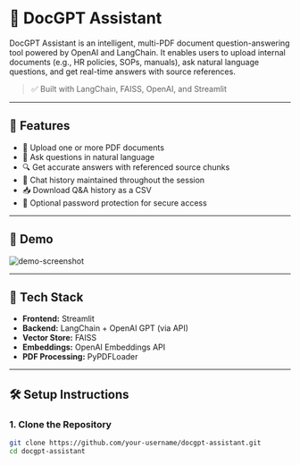 # 📄 DocGPT Assistant

DocGPT Assistant is an intelligent, multi-PDF document question-answering tool powered by OpenAI and LangChain. It enables users to upload internal documents (e.g., HR policies, SOPs, manuals), ask natural language questions, and get real-time answers with source references.

> ✅ Built with LangChain, FAISS, OpenAI, and Streamlit

---

## 🚀 Features

- 📁 Upload one or more PDF documents
- 🧠 Ask questions in natural language
- 🔍 Get accurate answers with referenced source chunks
- 💬 Chat history maintained throughout the session
- 📥 Download Q&A history as a CSV
- 🔐 Optional password protection for secure access

---

## 📸 Demo

![demo-screenshot](demo_screenshot.png) <!-- Optional: Add a real screenshot here -->

---

## 🧱 Tech Stack

- **Frontend:** Streamlit
- **Backend:** LangChain + OpenAI GPT (via API)
- **Vector Store:** FAISS
- **Embeddings:** OpenAI Embeddings API
- **PDF Processing:** PyPDFLoader

---

## 🛠️ Setup Instructions

### 1. Clone the Repository

```bash
git clone https://github.com/your-username/docgpt-assistant.git
cd docgpt-assistant
